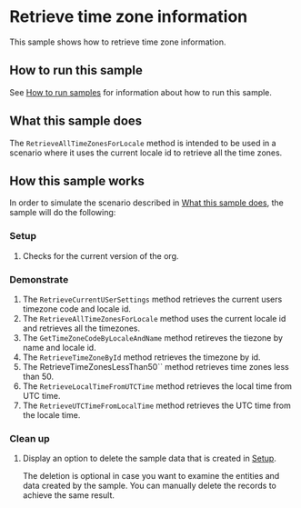 # Retrieve time zone information

This sample shows how to retrieve time zone information.

## How to run this sample

See [How to run samples](../../../How-to-run-samples.md) for information about how to run this sample.

## What this sample does

The `RetrieveAllTimeZonesForLocale` method is intended to be used in a scenario where it uses the current locale id to retrieve all the time zones.

## How this sample works

In order to simulate the scenario described in [What this sample does](#what-this-sample-does), the sample will do the following:

### Setup

1. Checks for the current version of the org.

### Demonstrate

1. The `RetrieveCurrentUSerSettings` method retrieves the current users timezone code and locale id.
2. The `RetrieveAllTimeZonesForLocale` method uses the current locale id and retrieves all the timezones.
3. The `GetTimeZoneCodeByLocaleAndName` method retireves the tiezone by name and locale id.
4. The `RetrieveTimeZoneById` method retrieves the timezone by id.
5. The RetrieveTimeZonesLessThan50`` method retrieves time zones less than 50.
6. The `RetrieveLocalTimeFromUTCTime` method retrieves the local time from UTC time.
7. The `RetrieveUTCTimeFromLocalTime` method retrieves the UTC time from the locale time.

### Clean up

1. Display an option to delete the sample data that is created in [Setup](#setup).

    The deletion is optional in case you want to examine the entities and data created by the sample. You can manually delete the records to achieve the same result.
